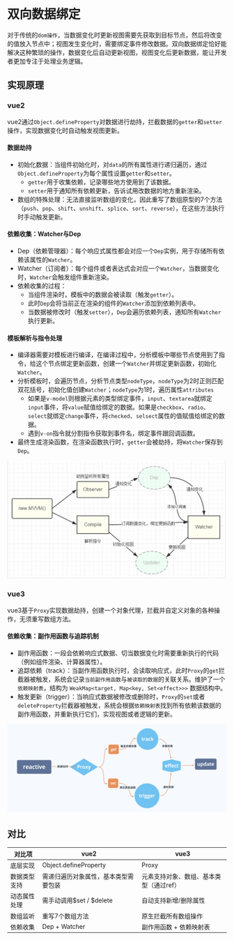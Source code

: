 # 双向数据绑定

对于传统的`dom操作`，当数据变化时更新视图需要先获取到目标节点，然后将改变的值放入节点中；视图发生变化时，需要绑定事件修改数据。双向数据绑定恰好能解决这种繁琐的操作，数据变化后自动更新视图，视图变化后更新数据，能让开发者更加专注于处理业务逻辑。

## 实现原理

### vue2

vue2通过`Object.defineProperty`对数据进行劫持，拦截数据的`getter`和`setter`操作，实现数据变化时自动触发视图更新。

#### 数据劫持

- 初始化数据：当组件初始化时，对`data`的所有属性进行递归遍历，通过`Object.defineProperty`为每个属性设置`getter`和`setter`。
  - `getter`用于收集依赖，记录哪些地方使用到了该数据。
  - `setter`用于通知所有依赖更新，告诉试用改数据的地方重新渲染。
- 数组的特殊处理：无法直接监听数组的变化，因此重写了数组原型的7个方法（`push`、`pop`、`shift`、`unshift`、`splice`、`sort`、`reverse`），在这些方法执行时手动触发更新。

#### 依赖收集：Watcher与Dep

- Dep（依赖管理器）：每个响应式属性都会对应一个`Dep`实例，用于存储所有依赖该属性的`Watcher`。
- Watcher（订阅者）：每个组件或者表达式会对应一个`Watcher`，当数据变化时，`Watcher`会触发组件重新渲染。
- 依赖收集的过程：
  - 当组件渲染时，模板中的数据会被读取（触发`getter`）。
  - 此时`Dep`会将当前正在渲染的组件的`Watcher`添加到依赖列表中。
  - 当数据被修改时（触发`setter`），`Dep`会遍历依赖列表，通知所有`Watcher`执行更新。

#### 模板解析与指令处理

- 编译器需要对模板进行编译，在编译过程中，分析模板中哪些节点使用到了指令，给这个节点绑定更新函数，创建一个`Watcher`并绑定更新函数，初始化`Watcher`。
- 分析模板时，会遍历节点，分析节点类型`nodeType`，`nodeType`为2时正则匹配双花括号，初始化值创建`Watcher`；`nodeType`为1时，遍历属性`attributes`
  -  如果是`v-model`则根据元素的类型绑定事件，`input`、`textarea`就绑定`input`事件，将`value`赋值给绑定的数据。如果是`checkbox`、`radio`、`select`就绑定`change`事件，将`checked`、`selsect`属性的值赋值给绑定的数据。
  - 遇到`v-on`指令就分割指令获取到事件名，绑定事件跟回调函数。
- 最终生成渲染函数，在渲染函数执行时，`getter`会被劫持，将`Watcher`保存到`Dep`。

![data_binding](./images/data_binding.png)

### vue3

vue3基于`Proxy`实现数据劫持，创建一个对象代理，拦截并自定义对象的各种操作，无须重写数组方法。

#### 依赖收集：副作用函数与追踪机制

- 副作用函数：一段会依赖响应式数据、切当数据变化时需要重新执行的代码（例如组件渲染、计算器属性）。
- 追踪依赖（track）：当副作用函数执行时，会读取响应式，此时`Proxy`的`get`拦截器被触发，系统会记录`当前副作用函数`与`被读取的数据`的关联关系。维护了一个`依赖映射表`，结构为 `WeakMap<target, Map<key, Set<effect>>>` 数据结构中。
- 触发更新（trigger）：当响应式数据被修改或删除时，`Proxy`的`set`或者`deleteProperty`拦截器被触发，系统会根据`依赖映射表`找到所有依赖该数据的副作用函数，并重新执行它们，实现视图或者逻辑的更新。

![data_binding](./images/data_binding1.png)

## 对比

| 对比项       | vue2                                 | vue3                                    |
| ------------ | ------------------------------------ | --------------------------------------- |
| 底层实现     | Object.defineProperty                | Proxy                                   |
| 数据类型支持 | 需递归遍历对象属性，基本类型需要包装 | 元素支持对象、数组、基本类型（通过ref） |
| 动态属性处理 | 需手动调用$set / $delete             | 自动支持新增/删除属性                   |
| 数组监听     | 重写7个数组方法                      | 原生拦截所有数组操作                    |
| 依赖收集     | Dep + Watcher                        | 副作用函数 + 依赖映射表                 |

